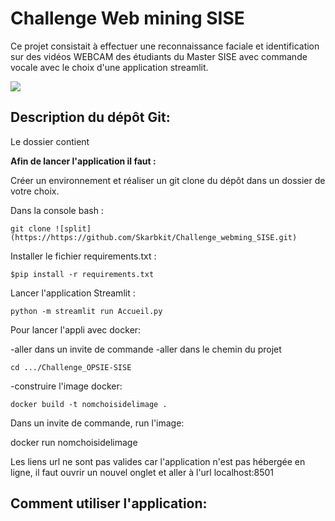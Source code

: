 # Challenge Web mining SISE

Ce projet consistait à effectuer une reconnaissance faciale et identification sur des vidéos WEBCAM des étudiants du Master SISE
avec commande vocale avec le choix d'une application streamlit.

![](images/detect_face.png)

## Description du dépôt Git:
Le dossier contient 

**Afin de lancer l'application il faut :**

Créer un environnement et réaliser un git clone du dépôt dans un dossier de votre choix.

Dans la console bash :

```
git clone ![split](https://https://github.com/Skarbkit/Challenge_webming_SISE.git)
```

Installer le fichier requirements.txt :
```
$pip install -r requirements.txt
```
Lancer l'application Streamlit :
```
python -m streamlit run Accueil.py
```
Pour lancer l'appli avec docker:

-aller dans un invite de commande -aller dans le chemin du projet
```
cd .../Challenge_OPSIE-SISE
```
-construire l'image docker:
```
docker build -t nomchoisidelimage .
```
Dans un invite de commande, run l'image:

docker run nomchoisidelimage 

Les liens url ne sont pas valides car l'application n'est pas hébergée en ligne, il faut ouvrir un nouvel onglet et aller à l'url localhost:8501

## Comment utiliser l'application:
